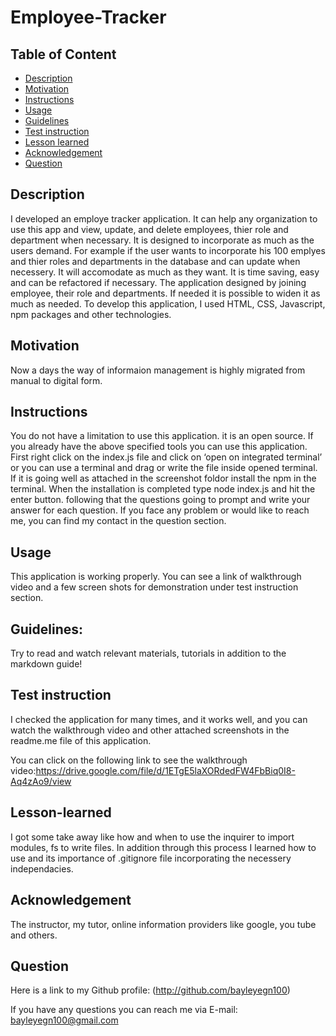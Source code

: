 # Employee-Tracker

## Table of Content
- [Description](#description)
- [Motivation](#motivation)
- [Instructions](#instructions)
- [Usage](#usage)
- [Guidelines](#guidelines)
- [Test instruction](#test-instruction)
- [Lesson learned](#lesson)
- [Acknowledgement](#acknowledgement)
- [Question](#question)
## Description 

I developed an employe tracker application. It can help any organization to use this app and view, update, and delete employees, thier role and department when necessary. It is designed to incorporate as much as the users demand. For example if the user wants to incorporate his 100 emplyes and thier roles and departments in the database and can update when necessery. It will accomodate as much as they want. It is time saving, easy and can be refactored if necessary. The application designed by joining employee, their role and departments. If needed it is possible to widen it as much as needed. To develop this application, I used HTML, CSS, Javascript,  npm packages and other technologies.  

## Motivation 

Now a days the way of informaion management is highly migrated from manual to digital form. 

## Instructions

You do not have a limitation to use this application. it is an open source. If you already have the above specified tools you can use this application. First right click on the index.js file and click on ‘open on integrated terminal’ or you can use a terminal and drag or write the file inside opened terminal. If it is going well as attached in the screenshot foldor install the npm in the terminal. When the installation is completed type node index.js and hit the enter button. following that the questions going to prompt and write your answer for each question. If you face any problem or would like to reach me, you can find my contact in the question section. 

## Usage 

This application is working properly. You can see  a link of walkthrough video and a few screen shots for demonstration under test instruction section.

## Guidelines: 

Try to read and watch relevant materials, tutorials in addition to the markdown guide!

## Test instruction 

I checked the application for many times, and it works well, and you can watch the walkthrough video and other attached screenshots in the readme.me file of this application. 

You can click on the following link to see the walkthrough video:https://drive.google.com/file/d/1ETgE5laXORdedFW4FbBiq0I8-Aq4zAo9/view


## Lesson-learned

I got some take away like how and when to use the inquirer to import modules, fs to write files. In addition through this process I learned how to use and its importance of .gitignore file incorporating the necessery independacies.

## Acknowledgement

The instructor, my tutor, online information providers like google, you tube and others.  

## Question

Here is a link to my Github profile: (http://github.com/bayleyegn100)

If you have any questions you can reach me via E-mail: bayleyegn100@gmail.com 

